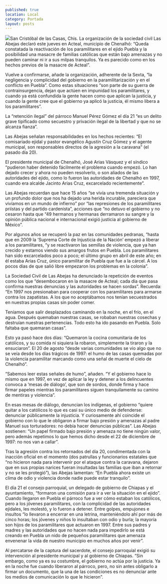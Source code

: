 ```yaml
---
published: true
location: Local
category: Portada
layout: posts
---
```


![](http://i.imgur.com/lYaJp69m.jpg)San Cristóbal de las Casas, Chis. La organización de la sociedad civil Las Abejas declaró este jueves en Acteal, municipio de Chenalhó: “Queda constatada la reactivación de los paramilitares en el ejido Puebla y la posibilidad una masacre de familias católicas que están bajo amenazas y no pueden caminar ni ir a sus milpas tranquilos. Ya es parecido como en los hechos previos de la masacre de Acteal”.

Vuelve a confirmarse, añade la organización, adherente de la Sexta, “la negligencia y complicidad del gobierno en la paramilitarización y en el conflicto en Puebla”. Como estas situaciones “son parte de su guerra de contrainsurgencia, dejan que actúen en impunidad los paramilitares, y cuando ya está confundida la gente hacen como que aplican la justicia, y cuando la gente cree que el gobierno ya aplicó la justicia, él mismo libera a los paramilitares”.

La “retención ilegal” del párroco Manuel Pérez Gómez el día 21 “es un delito grave tipificado como secuestro y privación ilegal de la libertad y que no se alcanza fianza”.

Las Abejas señalan responsabilidades en los hechos recientes: “El comisariado ejidal y pastor evangélico Agustín Cruz Gómez y el agente municipal, son responsables directos de la agresión a la caravana” (el pasado día 20).

El presidente municipal de Chenalhó, José Arias Vásquez y el síndico “pudieron haber detenido fácilmente el problema cuando empezó. Lo han dejado crecer y ahora no pueden resolverlo, o son aliados de las autoridades del ejido, como lo fueron las autoridades de Chenalhó en 1997, cuando era alcalde Jacinto Arias Cruz, excarcelado recientemente”.

Las Abejas recuerdan que hace 15 años “se vivía una tremenda situación y un profundo dolor que nos ha dejado una herida incurable, pareciera que vivíamos en un mundo de infierno” por “las represiones de los paramilitares priístas y del partido cardenista”, acciones que “no detuvo el gobierno y no cesaron hasta que “49 hermanos y hermanas derramaron su sangre y la opinión pública nacional e internacional exigió justicia al gobierno de México”.

Por algunos años se recuperó la paz en las comunidades pedranas, “hasta que en 2009 la ‘Suprema Corte de Injusticia de la Nación’ empezó a liberar a los paramilitares, “y se reactivaron las semillas de violencia, que ya han crecido y estamos viendo sus amargos frutos en Puebla. Los paramilitares han sido excarcelados poco a poco; el último grupo en abril de este año; en él estaba Arias Cruz, único paramilitar de Puebla que fue a la cárcel. A los pocos días de que salió libre empezaron los problemas en la colonia”.

La Sociedad Civil de Las Abejas ha denunciado la repetición de eventos como los que “desembocaron en la masacre de Acteal; cada día que pasa confirma nuestras denuncias y las autoridades se hacen sordas”. Recuerda: “En 1997 nos presionaban para cooperar con los paramilitares para armarse contra los zapatistas. A los que no aceptábamos nos tenían secuestrados en nuestras propias casas sin poder comer.

Teníamos que salir desplazados caminando en la noche, en el frío, en el agua. Después quemaban nuestras casas, se robaban nuestras cosechas y destruían nuestras pertenencias. Todo esto ha ido pasando en Puebla. Solo faltaba que quemaran casas”.

Esto ya pasó hace dos días: “Quemaron la cocina comunitaria de los católicos, y su comida ni siquiera la robaron, simplemente la tiraron y la ensuciaron”. El 20 de agosto “desde varias comunidades se vio algo que no se veía desde los días trágicos de 1997: el humo de las casas quemadas por la violencia paramilitar marcando como una señal de muerte el cielo de Chenalhó”.

“Sabemos leer estas señales de humo”, añaden. “Y el gobierno hace lo mismo que en 1997, en vez de aplicar la ley y detener a los delincuentes convoca a ‘mesas de diálogo’, que son de sordos, donde firma y hace firmar papeles mientras los paramilitares siguen tranquilamente su camino de mentiras y violencia”.

En esas mesas de diálogo, denuncian los indígenas, el gobierno “quiere quitar a los católicos lo que es casi su único medio de defenderse: denunciar públicamente la injusticia. Y curiosamente ahí coincide el gobierno con lo que le obligaron a firmar bajo presión y amenazas al padre Manuel sus torturadores: no debía hacer denuncias públicas”. Las Abejas sostienen: “Un papel firmado bajo presión y amenaza no tiene ningún valor, pero además repetimos lo que hemos dicho desde el 22 de diciembre de 1997: no nos van a callar”.

Tras la agresión contra los retornados del día 20, condimentada con la inacción oficial en el momento (dos patrullas y funcionarios estatales que “no hicieron nada para intervenir por el ataque contra la caravana, dejaron que en sus propias narices fueran insultadas las familias que iban a retornar y no se les protegió”), las Abejas lamentan: “En Puebla ahora existe un clima de odio y violencia donde nadie puede estar tranquilo”.

El día 21 el consejo parroquial, un delegado de gobierno de Chiapas y el ayuntamiento, “formaron una comisión para ir a ver la situación en el ejido”. Cuando llegaron en Puebla el párroco fue a ver cómo estaban los católicos, pero a los jóvenes paramilitares, con la complicidad de las autoridades ejidales, les molestó, y lo fueron a detener. Entre golpes, empujones e insultos “lo llevaron a encerrar en una letrina, manteniéndolo ahí por más de cinco horas; los jóvenes y niños lo insultaban con odio y burla; la mayoría son hijos de los paramilitares que actuaron en 1997. Entre sus padres y madres y las autoridades que no hacen nada para impedirlo se está creando en Puebla un nido de pequeños paramilitares que amenaza envenenar la vida de nuestro municipio en muchos años por venir”.

Al percatarse de la captura del sacerdote, el consejo parroquial exigió su intervención al presidente municipal y al gobierno de Chiapas. “Sin embargo, como ya es su costumbre, el gobierno no actúa por la justicia. Ya en la noche fue cuando liberaron al párroco, pero, no sin antes obligarlo a firmar un documento, que la una de las condiciones es no denunciar ante los medios de comunicación lo que le hicieron”.
